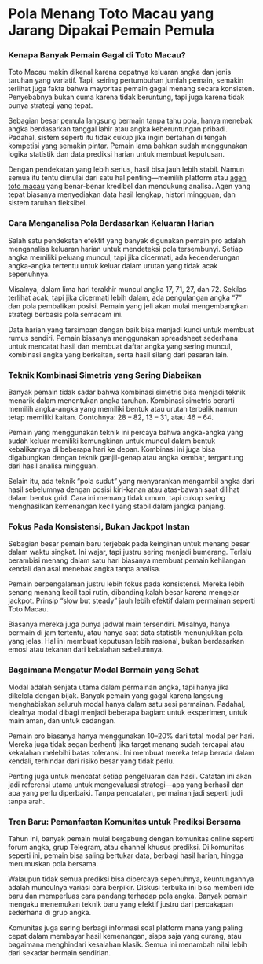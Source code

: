 <!DOCTYPE html>
<html lang="id">
<head>
  <meta charset="UTF-8">
  <meta name="viewport" content="width=device-width, initial-scale=1">
  <meta name="description" content="Artikel strategi Toto Macau berisi pola menang, analisa data harian, dan teknik kombinasi angka yang jarang diketahui pemain pemula.">
  
</head>
<body>

  <h1>Pola Menang Toto Macau yang Jarang Dipakai Pemain Pemula</h1>

  <h3>Kenapa Banyak Pemain Gagal di Toto Macau?</h3>
  <p>
    Toto Macau makin dikenal karena cepatnya keluaran angka dan jenis taruhan yang variatif. Tapi, seiring pertumbuhan jumlah pemain, semakin terlihat juga fakta bahwa mayoritas pemain gagal menang secara konsisten. Penyebabnya bukan cuma karena tidak beruntung, tapi juga karena tidak punya strategi yang tepat.
  </p>
  <p>
    Sebagian besar pemula langsung bermain tanpa tahu pola, hanya menebak angka berdasarkan tanggal lahir atau angka keberuntungan pribadi. Padahal, sistem seperti itu tidak cukup jika ingin bertahan di tengah kompetisi yang semakin pintar. Pemain lama bahkan sudah menggunakan logika statistik dan data prediksi harian untuk membuat keputusan.
  </p>
  <p>
    Dengan pendekatan yang lebih serius, hasil bisa jauh lebih stabil. Namun semua itu tentu dimulai dari satu hal penting—memilih platform atau 
    <a href="https://love.sachinshastriji.com" target="_blank" rel="nofollow">agen toto macau</a> 
    yang benar-benar kredibel dan mendukung analisa. Agen yang tepat biasanya menyediakan data hasil lengkap, histori mingguan, dan sistem taruhan fleksibel.
  </p>

  <h3>Cara Menganalisa Pola Berdasarkan Keluaran Harian</h3>
  <p>
    Salah satu pendekatan efektif yang banyak digunakan pemain pro adalah menganalisa keluaran harian untuk mendeteksi pola tersembunyi. Setiap angka memiliki peluang muncul, tapi jika dicermati, ada kecenderungan angka-angka tertentu untuk keluar dalam urutan yang tidak acak sepenuhnya.
  </p>
  <p>
    Misalnya, dalam lima hari terakhir muncul angka 17, 71, 27, dan 72. Sekilas terlihat acak, tapi jika dicermati lebih dalam, ada pengulangan angka “7” dan pola pembalikan posisi. Pemain yang jeli akan mulai mengembangkan strategi berbasis pola semacam ini.
  </p>
  <p>
    Data harian yang tersimpan dengan baik bisa menjadi kunci untuk membuat rumus sendiri. Pemain biasanya menggunakan spreadsheet sederhana untuk mencatat hasil dan membuat daftar angka yang sering muncul, kombinasi angka yang berkaitan, serta hasil silang dari pasaran lain.
  </p>

  <h3>Teknik Kombinasi Simetris yang Sering Diabaikan</h3>
  <p>
    Banyak pemain tidak sadar bahwa kombinasi simetris bisa menjadi teknik menarik dalam menentukan angka taruhan. Kombinasi simetris berarti memilih angka-angka yang memiliki bentuk atau urutan terbalik namun tetap memiliki kaitan. Contohnya: 28 – 82, 13 – 31, atau 46 – 64.
  </p>
  <p>
    Pemain yang menggunakan teknik ini percaya bahwa angka-angka yang sudah keluar memiliki kemungkinan untuk muncul dalam bentuk kebalikannya di beberapa hari ke depan. Kombinasi ini juga bisa digabungkan dengan teknik ganjil-genap atau angka kembar, tergantung dari hasil analisa mingguan.
  </p>
  <p>
    Selain itu, ada teknik “pola sudut” yang menyarankan mengambil angka dari hasil sebelumnya dengan posisi kiri-kanan atau atas-bawah saat dilihat dalam bentuk grid. Cara ini memang tidak umum, tapi cukup sering menghasilkan kemenangan kecil yang stabil dalam jangka panjang.
  </p>

  <h3>Fokus Pada Konsistensi, Bukan Jackpot Instan</h3>
  <p>
    Sebagian besar pemain baru terjebak pada keinginan untuk menang besar dalam waktu singkat. Ini wajar, tapi justru sering menjadi bumerang. Terlalu berambisi menang dalam satu hari biasanya membuat pemain kehilangan kendali dan asal menebak angka tanpa analisa.
  </p>
  <p>
    Pemain berpengalaman justru lebih fokus pada konsistensi. Mereka lebih senang menang kecil tapi rutin, dibanding kalah besar karena mengejar jackpot. Prinsip “slow but steady” jauh lebih efektif dalam permainan seperti Toto Macau.
  </p>
  <p>
    Biasanya mereka juga punya jadwal main tersendiri. Misalnya, hanya bermain di jam tertentu, atau hanya saat data statistik menunjukkan pola yang jelas. Hal ini membuat keputusan lebih rasional, bukan berdasarkan emosi atau tekanan dari kekalahan sebelumnya.
  </p>

  <h3>Bagaimana Mengatur Modal Bermain yang Sehat</h3>
  <p>
    Modal adalah senjata utama dalam permainan angka, tapi hanya jika dikelola dengan bijak. Banyak pemain yang gagal karena langsung menghabiskan seluruh modal hanya dalam satu sesi permainan. Padahal, idealnya modal dibagi menjadi beberapa bagian: untuk eksperimen, untuk main aman, dan untuk cadangan.
  </p>
  <p>
    Pemain pro biasanya hanya menggunakan 10–20% dari total modal per hari. Mereka juga tidak segan berhenti jika target menang sudah tercapai atau kekalahan melebihi batas toleransi. Ini membuat mereka tetap berada dalam kendali, terhindar dari risiko besar yang tidak perlu.
  </p>
  <p>
    Penting juga untuk mencatat setiap pengeluaran dan hasil. Catatan ini akan jadi referensi utama untuk mengevaluasi strategi—apa yang berhasil dan apa yang perlu diperbaiki. Tanpa pencatatan, permainan jadi seperti judi tanpa arah.
  </p>

  <h3>Tren Baru: Pemanfaatan Komunitas untuk Prediksi Bersama</h3>
  <p>
    Tahun ini, banyak pemain mulai bergabung dengan komunitas online seperti forum angka, grup Telegram, atau channel khusus prediksi. Di komunitas seperti ini, pemain bisa saling bertukar data, berbagi hasil harian, hingga merumuskan pola bersama.
  </p>
  <p>
    Walaupun tidak semua prediksi bisa dipercaya sepenuhnya, keuntungannya adalah munculnya variasi cara berpikir. Diskusi terbuka ini bisa memberi ide baru dan memperluas cara pandang terhadap pola angka. Banyak pemain mengaku menemukan teknik baru yang efektif justru dari percakapan sederhana di grup angka.
  </p>
  <p>
    Komunitas juga sering berbagi informasi soal platform mana yang paling cepat dalam membayar hasil kemenangan, siapa saja yang curang, atau bagaimana menghindari kesalahan klasik. Semua ini menambah nilai lebih dari sekadar bermain sendirian.
  </p>

</body>
</html>
